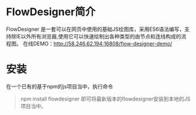 # FlowDesigner简介
FlowDesigner 是一套可以在网页中使用的基础JS绘图库，采用ES6语法编写，支持除IE以外所有浏览器,使用它可以快速绘制出各种类型的由节点和连线构成的流程图。
在线DEMO：http://58.246.62.194:16808/flow-designer-demo/
#  安装
在一个已有的基于npm的js项目当中，执行命令
>  npm install flowdesigner
>  即可将最新版本的flowdesigner安装到本地的JS项目当中。

